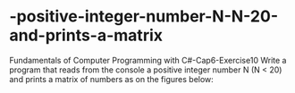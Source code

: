 # -positive-integer-number-N-N-20-and-prints-a-matrix
Fundamentals of Computer Programming with C#-Cap6-Exercise10
Write a program that reads from the console a positive integer number
N (N < 20) and prints a matrix of numbers as on the figures below:
